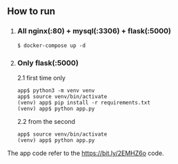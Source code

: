 ## How to run

1. ### All nginx(:80) + mysql(:3306) + flask(:5000)

   ```shell
   $ docker-compose up -d
   ```

2. ### Only flask(:5000)

   2.1 first time only

     ```shell
     app$ python3 -m venv venv
     app$ source venv/bin/activate
     (venv) app$ pip install -r requirements.txt
     (venv) app$ python app.py
     ```

   2.2 from the second

     ```shell
     app$ source venv/bin/activate
     (venv) app$ python app.py
     ```


The app code refer to the https://bit.ly/2EMHZ6o code.

